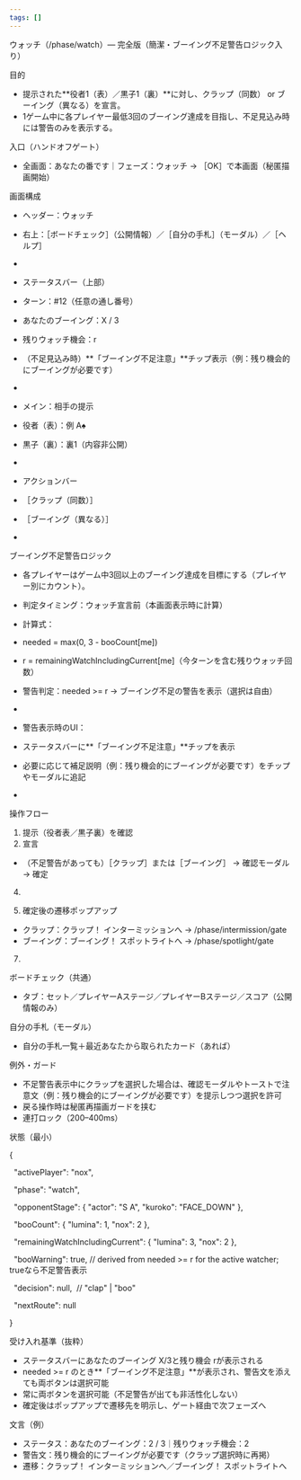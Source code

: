 ```yaml
---
tags: []
---
```

  

ウォッチ（/phase/watch）— 完全版（簡潔・ブーイング不足警告ロジック入り）

  

  

  

目的

  

  

- 提示された**役者1（表）／黒子1（裏）**に対し、クラップ（同数） or ブーイング（異なる）を宣言。
- 1ゲーム中に各プレイヤー最低3回のブーイング達成を目指し、不足見込み時には警告のみを表示する。

  

  

  

  

  

入口（ハンドオフゲート）

  

  

- 全画面：あなたの番です｜フェーズ：ウォッチ → ［OK］で本画面（秘匿描画開始）

  

  

  

  

  

画面構成

  

  

- ヘッダー：ウォッチ  
    

- 右上：［ボードチェック］（公開情報）／［自分の手札］（モーダル）／［ヘルプ］

-   
    
- ステータスバー（上部）  
    

- ターン：#12（任意の通し番号）
- あなたのブーイング：X / 3
- 残りウォッチ機会：r
- （不足見込み時）**「ブーイング不足注意」**チップ表示（例：残り機会的にブーイングが必要です）

-   
    
- メイン：相手の提示  
    

- 役者（表）：例 A♠
- 黒子（裏）：裏1（内容非公開）

-   
    
- アクションバー  
    

- ［クラップ（同数）］
- ［ブーイング（異なる）］

-   
    

  

  

  

  

  

ブーイング不足警告ロジック

  

  

- 各プレイヤーはゲーム中3回以上のブーイング達成を目標にする（プレイヤー別にカウント）。
- 判定タイミング：ウォッチ宣言前（本画面表示時に計算）
- 計算式：  
    

- needed = max(0, 3 - booCount[me])
- r = remainingWatchIncludingCurrent[me]（今ターンを含む残りウォッチ回数）
- 警告判定：needed >= r → ブーイング不足の警告を表示（選択は自由）

-   
    
- 警告表示時のUI：
    

- ステータスバーに**「ブーイング不足注意」**チップを表示
- 必要に応じて補足説明（例：残り機会的にブーイングが必要です）をチップやモーダルに追記

-   
    

  

  

  

  

  

操作フロー

  

  

1. 提示（役者表／黒子裏）を確認
2. 宣言  
    

- （不足警告があっても）［クラップ］または［ブーイング］ → 確認モーダル → 確定

4.   
    
5. 確定後の遷移ポップアップ  
    

- クラップ：クラップ！ インターミッションへ → /phase/intermission/gate
- ブーイング：ブーイング！ スポットライトへ → /phase/spotlight/gate

7.   
    

  

  

  

  

  

ボードチェック（共通）

  

  

- タブ：セット／プレイヤーAステージ／プレイヤーBステージ／スコア（公開情報のみ）

  

  

  

自分の手札（モーダル）

  

  

- 自分の手札一覧＋最近あなたから取られたカード（あれば）

  

  

  

  

  

例外・ガード

  

  

- 不足警告表示中にクラップを選択した場合は、確認モーダルやトーストで注意文（例：残り機会的にブーイングが必要です）を提示しつつ選択を許可
- 戻る操作時は秘匿再描画ガードを挟む
- 連打ロック（200–400ms）

  

  

  

  

  

状態（最小）

  

{

  "activePlayer": "nox",

  "phase": "watch",

  "opponentStage": { "actor": "S A", "kuroko": "FACE_DOWN" },

  "booCount": { "lumina": 1, "nox": 2 },

  "remainingWatchIncludingCurrent": { "lumina": 3, "nox": 2 },

  "booWarning": true, // derived from needed >= r for the active watcher; trueなら不足警告表示

  "decision": null,  // "clap" | "boo"

  "nextRoute": null

}

  

  

  

  

受け入れ基準（抜粋）

  

  

- ステータスバーにあなたのブーイング X/3と残り機会 rが表示される
- needed >= r のとき**「ブーイング不足注意」**が表示され、警告文を添えても両ボタンは選択可能
- 常に両ボタンを選択可能（不足警告が出ても非活性化しない）
- 確定後はポップアップで遷移先を明示し、ゲート経由で次フェーズへ

  

  

  

  

  

文言（例）

  

  

- ステータス：あなたのブーイング：2 / 3｜残りウォッチ機会：2
- 警告文：残り機会的にブーイングが必要です（クラップ選択時に再掲）
- 遷移：クラップ！ インターミッションへ／ブーイング！ スポットライトへ
